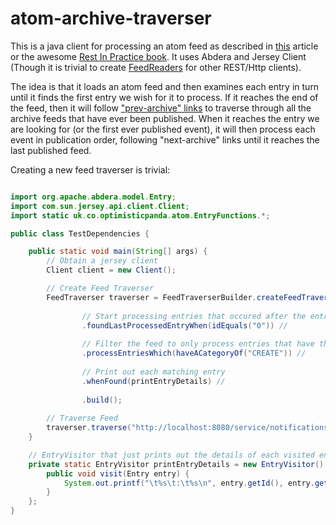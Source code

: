 atom-archive-traverser
======================

This is a java client for processing an atom feed as described in [this](http://answers.oreilly.com/topic/2153-rest-in-practice-how-to-use-atom-for-event-driven-systems/) article or the awesome [Rest In Practice book](http://www.amazon.co.uk/REST-Practice-Hypermedia-Systems-Architecture/dp/0596805829).
It uses Abdera and Jersey Client (Though it is trivial to create [FeedReaders](https://github.com/plasma147/atom-archive-traverser/blob/master/src/main/java/uk/co/optimisticpanda/atom/reader/FeedReader.java) for other REST/Http clients).

The idea is that it loads an atom feed and then examines each entry in turn until it finds the first entry we wish for it to process.
If it reaches the end of the feed, then it will follow ["prev-archive" links](http://tools.ietf.org/html/rfc5005) to traverse through all the archive feeds that have ever been published. 
When it reaches the entry we are looking for (or the first ever published event), it will then process each event in publication order, following "next-archive" links until it reaches the last published feed.

Creating a new feed traverser is trivial:
```java

import org.apache.abdera.model.Entry;
import com.sun.jersey.api.client.Client;
import static uk.co.optimisticpanda.atom.EntryFunctions.*;

public class TestDependencies {

    public static void main(String[] args) {
        // Obtain a jersey client
        Client client = new Client();

        // Create Feed Traverser
        FeedTraverser traverser = FeedTraverserBuilder.createFeedTraverser(client)//
                
                // Start processing entries that occured after the entry with an id of 0
                .foundLastProcessedEntryWhen(idEquals("0")) //
                
                // Filter the feed to only process entries that have the CREATE category
                .processEntriesWhich(haveACategoryOf("CREATE")) //
                
                // Print out each matching entry
                .whenFound(printEntryDetails) //
                
                .build();
        
        // Traverse Feed
        traverser.traverse("http://localhost:8080/service/notifications/");
    }

    // EntryVisitor that just prints out the details of each visited entry.  
    private static EntryVisitor printEntryDetails = new EntryVisitor() {
        public void visit(Entry entry) {
            System.out.printf("\t%s\t:\t%s\n", entry.getId(), entry.getTitle());
        }
    };
}

```
